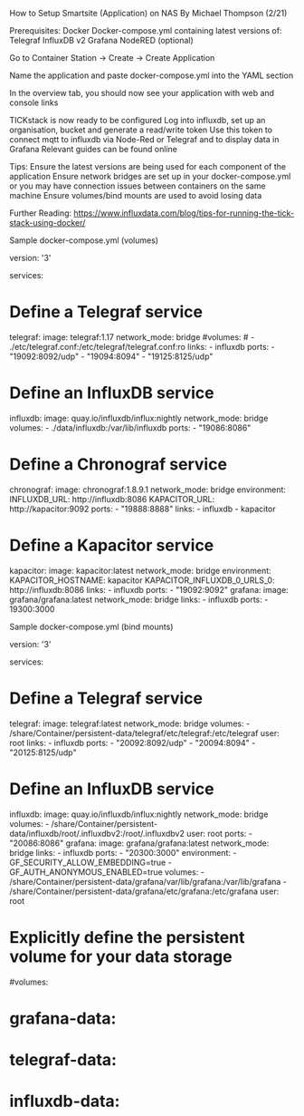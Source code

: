 How to Setup Smartsite (Application) on NAS
	By Michael Thompson (2/21)

Prerequisites:
Docker
Docker-compose.yml containing latest versions of:
Telegraf
InfluxDB v2
Grafana
NodeRED (optional)

Go to Container Station -> Create -> Create Application

Name the application and paste docker-compose.yml into the YAML section


In the overview tab, you should now see your application with web and console links

TICKstack is now ready to be configured
Log into influxdb, set up an organisation, bucket and generate a read/write token
Use this token to connect mqtt to influxdb via Node-Red or Telegraf and to display data in Grafana
Relevant guides can be found online


Tips:
Ensure the latest versions are being used for each component of the application
Ensure network bridges are set up in your docker-compose.yml or you may have connection issues between containers on the same machine
Ensure volumes/bind mounts are used to avoid losing data

Further Reading:
https://www.influxdata.com/blog/tips-for-running-the-tick-stack-using-docker/

Sample docker-compose.yml (volumes)

version: '3'

services:
  # Define a Telegraf service
  telegraf:
    image: telegraf:1.17
    network_mode: bridge
    #volumes:
     # - ./etc/telegraf.conf:/etc/telegraf/telegraf.conf:ro
    links:
      - influxdb
    ports:
      - "19092:8092/udp"
      - "19094:8094"
      - "19125:8125/udp"
  # Define an InfluxDB service
  influxdb:
    image: quay.io/influxdb/influx:nightly
    network_mode: bridge
    volumes:
      - ./data/influxdb:/var/lib/influxdb
    ports:
      - "19086:8086"
  # Define a Chronograf service
  chronograf:
    image: chronograf:1.8.9.1
    network_mode: bridge
    environment:
      INFLUXDB_URL: http://influxdb:8086
      KAPACITOR_URL: http://kapacitor:9092
    ports:
      - "19888:8888"
    links:
      - influxdb
      - kapacitor
  # Define a Kapacitor service
  kapacitor:
    image: kapacitor:latest
    network_mode: bridge
    environment:
      KAPACITOR_HOSTNAME: kapacitor
      KAPACITOR_INFLUXDB_0_URLS_0: http://influxdb:8086
    links:
      - influxdb
    ports:
      - "19092:9092"
  grafana:
    image: grafana/grafana:latest
    network_mode: bridge
    links:
      - influxdb
    ports:
      - 19300:3000

Sample docker-compose.yml (bind mounts)

version: '3'

services:
  # Define a Telegraf service
  telegraf:
    image: telegraf:latest
    network_mode: bridge
    volumes:
      - /share/Container/persistent-data/telegraf/etc/telegraf:/etc/telegraf
    user: root
    links:
      - influxdb
    ports:
      - "20092:8092/udp"
      - "20094:8094"
      - "20125:8125/udp"
  # Define an InfluxDB service
  influxdb:
    image: quay.io/influxdb/influx:nightly
    network_mode: bridge
    volumes:
      - /share/Container/persistent-data/influxdb/root/.influxdbv2:/root/.influxdbv2
    user: root
    ports:
      - "20086:8086"
  grafana:
    image: grafana/grafana:latest
    network_mode: bridge
    links:
      - influxdb
    ports:
      - "20300:3000"
    environment:
      - GF_SECURITY_ALLOW_EMBEDDING=true
      - GF_AUTH_ANONYMOUS_ENABLED=true
    volumes:
      - /share/Container/persistent-data/grafana/var/lib/grafana:/var/lib/grafana
      - /share/Container/persistent-data/grafana/etc/grafana:/etc/grafana
    user: root
# Explicitly define the persistent volume for your data storage
#volumes:
#  grafana-data:

#  telegraf-data:
  
#  influxdb-data:

